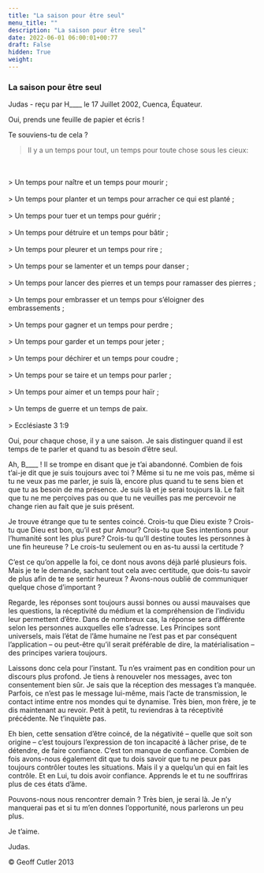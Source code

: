 ```yaml
---
title: "La saison pour être seul"
menu_title: ""
description: "La saison pour être seul"
date: 2022-06-01 06:00:01+00:77
draft: False
hidden: True
weight:
---
```

### La saison pour être seul

Judas - reçu par H____ le 17 Juillet 2002, Cuenca, Équateur.

Oui, prends une feuille de papier et écris !

Te souviens-tu de cela ?

> Il y a un temps pour tout, un temps pour toute chose sous les cieux:
<br>
<br>
> Un temps pour naître et un temps pour mourir ;
<br>
<br>
> Un temps pour planter et un temps pour arracher ce qui est planté ;
<br>
<br>
> Un temps pour tuer et un temps pour guérir ;
<br>
<br>
> Un temps pour détruire et un temps pour bâtir ;
<br>
<br>
> Un temps pour pleurer et un temps pour rire ;
<br>
<br>
> Un temps pour se lamenter et un temps pour danser ;
<br>
<br>
> Un temps pour lancer des pierres et un temps pour ramasser des pierres ;
<br>
<br>
> Un temps pour embrasser et un temps pour s’éloigner des embrassements ;
<br>
<br>
> Un temps pour gagner et un temps pour perdre ;
<br>
<br>
> Un temps pour garder et un temps pour jeter ;
<br>
<br>
> Un temps pour déchirer et un temps pour coudre ;
<br>
<br>
> Un temps pour se taire et un temps pour parler ;
<br>
<br>
> Un temps pour aimer et un temps pour haïr ;
<br>
<br>
> Un temps de guerre et un temps de paix.
<br>
<br>
> Ecclésiaste 3 1:9

Oui, pour chaque chose, il y a une saison. Je sais distinguer quand il est temps de te parler et quand tu as besoin d’être seul.

Ah, B____ ! Il se trompe en disant que je t’ai abandonné. Combien de fois t’ai-je dit que je suis toujours avec toi ? Même si tu ne me vois pas, même si tu ne veux pas me parler, je suis là, encore plus quand tu te sens bien et que tu as besoin de ma présence. Je suis là et je serai toujours là. Le fait que tu ne me perçoives pas ou que tu ne veuilles pas me percevoir ne change rien au  fait que je suis présent.

Je trouve étrange que tu te sentes coincé. Crois-tu que Dieu existe ? Crois-tu que Dieu est bon, qu’il est pur Amour? Crois-tu que Ses intentions pour l’humanité sont les plus pure? Crois-tu qu’Il destine toutes les personnes à une fin heureuse ? Le crois-tu seulement ou en as-tu aussi la certitude ?

C’est ce qu’on appelle la foi, ce dont nous avons déjà parlé plusieurs fois. Mais je te le demande, sachant tout cela avec certitude, que dois-tu savoir de plus afin de te se sentir heureux ? Avons-nous oublié de communiquer quelque chose d’important ?

Regarde, les réponses sont toujours aussi bonnes ou aussi mauvaises que les questions, la réceptivité du médium et la compréhension de l’individu leur permettent d’être. Dans de nombreux cas, la réponse sera différente selon les personnes auxquelles elle s’adresse. Les Principes sont universels, mais l’état de l’âme humaine ne l’est pas et par conséquent l’application –  ou peut-être qu’il serait préférable de dire, la matérialisation – des principes variera toujours.

Laissons donc cela  pour l’instant. Tu n’es vraiment pas en condition pour un discours plus profond. Je tiens à renouveler nos messages, avec ton consentement bien sûr. Je sais que la réception des messages t’a manquée. Parfois, ce n’est pas le message lui-même, mais l’acte de transmission, le contact intime entre nos mondes qui te dynamise. Très bien, mon frère, je te dis maintenant au revoir. Petit à petit, tu reviendras à ta réceptivité précédente. Ne t’inquiète pas.

Eh bien, cette sensation d’être coincé, de la négativité – quelle que soit son origine – c’est toujours l’expression de ton incapacité à lâcher prise, de te détendre, de faire confiance. C’est ton manque de confiance. Combien de fois avons-nous également dit que tu dois savoir que tu ne peux pas toujours contrôler toutes les situations. Mais il y a quelqu’un qui en fait les contrôle. Et en Lui, tu dois avoir confiance. Apprends le et tu ne souffriras plus de ces états d’âme.

Pouvons-nous nous rencontrer demain ? Très bien, je serai là. Je n’y manquerai pas et si tu m’en donnes l’opportunité, nous parlerons un peu plus.

Je t’aime. 

Judas.

© Geoff Cutler 2013